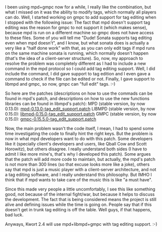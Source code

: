 I been using mpd+gmpc now for a while, I really like the combination, but what I missed on it was the ability to modify tags, which normally all players can do.
Well, I started working on gmpc to add support for tag editing when I stopped with the following issue: The fact that mpd doesn't support tag editing was the reason for gmpc to not support it (which makes sense), because mpd is run on a different machine so gmpc does not have access to these files.
Some of you will tell me "Dude! Sonata supports tag editing even when mpd doesn't", and I know, but what sonata does is actually a very like a "half done work" with that, as you can only edit tags if mpd runs on the same machine sonata is running, which normally doesn't happen (that's the idea of a client-server structure).
So, now, my approach to resolve the problem was completely different as I had to include a new command in the mpd protocol so I could add tag editing support.
Well, I did include the command, I did gave support to tag edition and I even gave a command to check if the file can be edited or not. Finally, I gave support to libmpd and gmpc, so now, gmpc can "full edit" tags. :-)

So here are the patches (descriptions on how to use the commads can be found in mpd's patch, and descriptions on how to use the new functions libraries can be found in libmpd's patch):
MPD (stable version, by now 0.13.0): [mpd-0.13.0-tag_edit_support.patch](http://dcortarello.googlepages.com/mpd-0.13.0-tag_edit_support.patch)
LIBMPD (stable version, by now 0.15.0): [libmpd-0.15.0-tag_edit_support.patch](http://dcortarello.googlepages.com/libmpd-0.15.0-tag_edit_support.patch)
GMPC (stable version, by now 0.15.0): [gmpc-0.15.5.0-tag_edit_support.patch](http://dcortarello.googlepages.com/gmpc-0.15.5.0-tag_edit_support.patch)

Now, the main problem wasn't the code itself, I mean, I had to spend some time investigating the code to finally hint the right keys. But the problem is now in what mpd developers want to do with this patch. Some developers like it (specially client's developers and users, like Qball Cow and Scott Horowitz), but others disagree. I really understand both sides (I have to admit I
like more mine's, that's why I developed this patch).
Some argues that the patch will add more code to maintain, but actually, the mpd's patch is not more than 300 lines (so that excuse looks more like a joke), others say that mpd is just a music player with a client-server architecture, and not a tag editing software, and I really understand this philosophy. But IMHO I think that if mpd wants to take care of the music this is
like "a must have".

Since this made very people a little uncomfortably, I see this like something good, not because of the internal fight/war, but because it helps to discuss the development. The fact that is being considered means the project is still alive and defining issues while the time is going on.
People say that if this doesn't get in trunk tag editing is off the table. Well guys, if that happens, bad luck.

Anyways, Kwort 2.4 will use mpd+libmpd+gmpc with tag editing support. :-)
